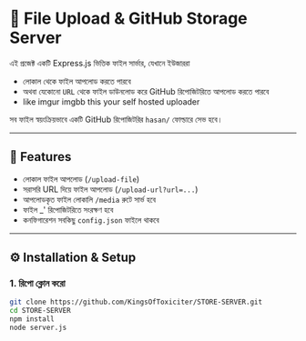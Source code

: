 # 📂 File Upload & GitHub Storage Server

এই প্রজেক্ট একটি Express.js ভিত্তিক ফাইল সার্ভার, যেখানে ইউজাররা  
- লোকাল থেকে ফাইল আপলোড করতে পারবে  
- অথবা যেকোনো `URL` থেকে ফাইল ডাউনলোড করে GitHub রিপোজিটরিতে আপলোড করতে পারবে
- like imgur imgbb this your self hosted uploader 

সব ফাইল স্বয়ংক্রিয়ভাবে একটি GitHub রিপোজিটরির `hasan/` ফোল্ডারে সেভ হবে।  

---

## 🚀 Features
- লোকাল ফাইল আপলোড (`/upload-file`)
- সরাসরি URL দিয়ে ফাইল আপলোড (`/upload-url?url=...`)
- আপলোডকৃত ফাইল লোকালি `/media` রুটে সার্ভ হবে
- ফাইল _' রিপোজিটরিতে সংরক্ষণ হবে
- কনফিগারেশন সবকিছু `config.json` ফাইলে থাকবে

---

## ⚙️ Installation & Setup

### 1. রিপো ক্লোন করো
```bash
git clone https://github.com/KingsOfToxiciter/STORE-SERVER.git
cd STORE-SERVER
npm install
node server.js
